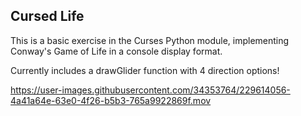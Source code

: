 ## Cursed Life

This is a basic exercise in the Curses Python module, implementing Conway's Game of Life in a console display format.

Currently includes a drawGlider function with 4 direction options!

https://user-images.githubusercontent.com/34353764/229614056-4a41a64e-63e0-4f26-b5b3-765a9922869f.mov
